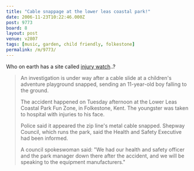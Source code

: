 ```yaml
---
title: "Cable snappage at the lower leas coastal park!"
date: 2006-11-23T10:22:46.000Z
post: 9773
board: 8
layout: post
venue: v2807
tags: [music, garden, child friendly, folkestone]
permalink: /m/9773/
---
```

Who on earth has a site called <a rel="nofollow noopener" href="http://www.injurywatch.co.uk/news-and-groups/news/accidents-at-events/boy-injured-in-fall-as-cable-snaps-at-folkestone-adventure-park-23116648">injury watch</a>..?
<blockquote>An investigation is under way after a cable slide at a children's adventure playground snapped, sending an 11-year-old boy falling to the ground.

The accident happened on Tuesday afternoon at the Lower Leas Coastal Park Fun Zone, in Folkestone, Kent. The youngster was taken to hospital with injuries to his face.

Police said it appeared the zip line's metal cable snapped. Shepway Council, which runs the park, said the Health and Safety Executive had been informed.

A council spokeswoman said: "We had our health and safety officer and the park manager down there after the accident, and we will be speaking to the equipment manufacturers." </blockquote>
